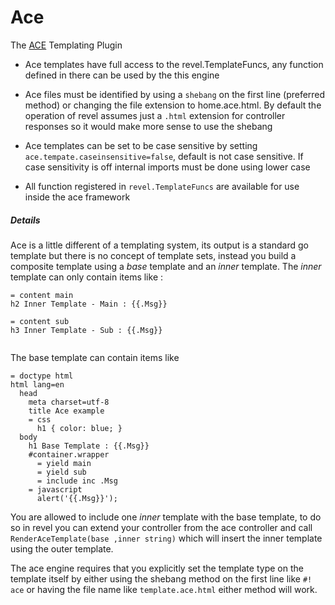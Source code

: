 # Ace 
 The [ACE](https://github.com/yosssi/ace) Templating Plugin
 
- Ace templates have full access to the revel.TemplateFuncs, any function 
 defined in there can be used by the this engine

- Ace files must be identified by using a `shebang` on the first line 
(preferred method) or changing the file extension to home.ace.html. 
 By default the operation of revel assumes just a `.html` extension for
 controller responses so it would make more sense to use the shebang
- Ace templates can be set to be case sensitive by setting
`ace.tempate.caseinsensitive=false`, default is not case sensitive. If case sensitivity
is off internal imports must be done using lower case
- All function registered in `revel.TemplateFuncs` are available for use 
inside the ace framework

##### Details
Ace is a little different of a templating system, its output is a 
standard go template but there is no concept of template sets, 
instead you build a composite template using
 a *base* template and an *inner* template. The 
 *inner* template can only contain items like : 
   ```
= content main
  h2 Inner Template - Main : {{.Msg}}

= content sub
  h3 Inner Template - Sub : {{.Msg}}
     
   ```
The base template can contain items like 
```
= doctype html
html lang=en
  head
    meta charset=utf-8
    title Ace example
    = css
      h1 { color: blue; }
  body
    h1 Base Template : {{.Msg}}
    #container.wrapper
      = yield main
      = yield sub
      = include inc .Msg
    = javascript
      alert('{{.Msg}}');
```

You are allowed to include one *inner* template with the base template,
to do so in revel you can extend your controller from the ace controller
and call `RenderAceTemplate(base ,inner string)` which will insert
the inner template using the outer template.
 
 The ace engine requires that you explicitly set the template type on the
 template itself by either using the shebang method on the first line
 like `#! ace` or having the file name like `template.ace.html` 
 either method will work. 

